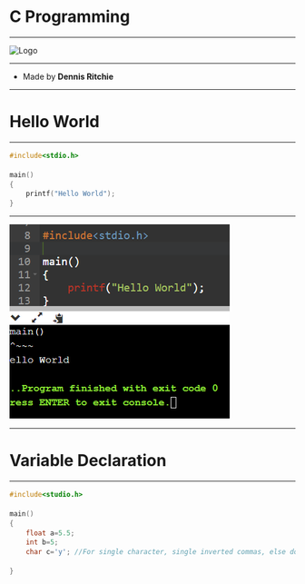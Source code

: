 # C Programming

<hr>

![Logo](https://cdn.iconscout.com/icon/free/png-512/c-programming-569564.png)

<hr>

- Made by **Dennis Ritchie**

<hr>

# Hello World

<hr>

```c
#include<stdio.h>

main()
{
    printf("Hello World");
}
```

<hr>

![Output](Images/hello_world.png)

<hr>

# Variable Declaration

<hr>

```c
#include<studio.h>

main()
{
    float a=5.5;
    int b=5;
    char c='y'; //For single character, single inverted commas, else double.
    
}